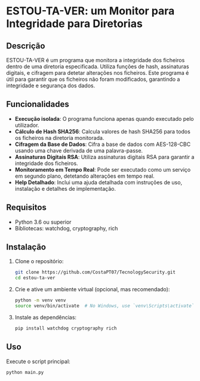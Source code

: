 # ESTOU-TA-VER: um Monitor para Integridade para Diretorias

## Descrição

ESTOU-TA-VER é um programa que monitora a integridade dos ficheiros dentro de uma diretoria especificada. Utiliza funções de hash, assinaturas digitais, e cifragem para detetar alterações nos ficheiros. Este programa é útil para garantir que os ficheiros não foram modificados, garantindo a integridade e segurança dos dados.

## Funcionalidades

- **Execução isolada**: O programa funciona apenas quando executado pelo utilizador.
- **Cálculo de Hash SHA256**: Calcula valores de hash SHA256 para todos os ficheiros na diretoria monitorada.
- **Cifragem da Base de Dados**: Cifra a base de dados com AES-128-CBC usando uma chave derivada de uma palavra-passe.
- **Assinaturas Digitais RSA**: Utiliza assinaturas digitais RSA para garantir a integridade dos ficheiros.
- **Monitoramento em Tempo Real**: Pode ser executado como um serviço em segundo plano, detetando alterações em tempo real.
- **Help Detalhado**: Inclui uma ajuda detalhada com instruções de uso, instalação e detalhes de implementação.

## Requisitos

- Python 3.6 ou superior
- Bibliotecas: watchdog, cryptography, rich

## Instalação

1. Clone o repositório:
    ```bash
    git clone https://github.com/CostaPT07/TecnologySecurity.git
    cd estou-ta-ver
    ```

2. Crie e ative um ambiente virtual (opcional, mas recomendado):
    ```bash
    python -m venv venv
    source venv/bin/activate  # No Windows, use `venv\Scripts\activate`
    ```

3. Instale as dependências:
    ```bash
    pip install watchdog cryptography rich
    ```

## Uso

Execute o script principal:
```bash
python main.py